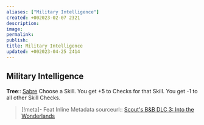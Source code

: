 ```yaml
---
aliases: ["Military Intelligence"]
created: +002023-02-07 2321
description: 
image: 
permalink: 
publish: 
title: Military Intelligence
updated: +002023-04-25 2414
---
```


## Military Intelligence

**Tree**:: [Sabre](Sabre.md)
Choose a Skill.
You get +5 to Checks for that Skill. You get -1 to all other Skill Checks.

> [!meta]- Feat Inline Metadata
> sourceurl:: [Scout's B&B DLC 3: Into the Wonderlands](https://docs.google.com/document/d/1MLOgrWwcLNTnP9PuXrKiLImy7SUh4hXO8arVUAlmdp0/edit)
